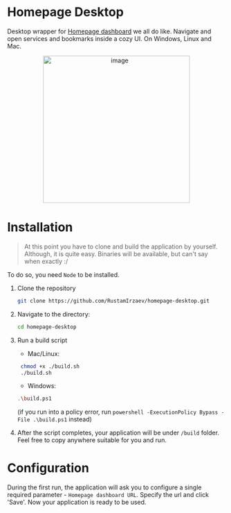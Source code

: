 # Homepage Desktop

Desktop wrapper for [Homepage dashboard](https://gethomepage.dev/latest/) we all do like. Navigate and open services and bookmarks inside a cozy UI.
On Windows, Linux and Mac.

<p align="center">
  <img width="339" alt="image" src="https://github.com/RustamIrzaev/homepage-desktop/assets/352703/991ab9e6-1865-4fb8-993c-6e0b09f53a43">
</p>

# Installation

> At this point you have to clone and build the application by yourself. Although, it is quite easy. Binaries will be available, but can't say when exactly :/

To do so, you need `Node` to be installed.

1. Clone the repository

   ```bash
   git clone https://github.com/RustamIrzaev/homepage-desktop.git
   ```

2. Navigate to the directory:

   ```bash
   cd homepage-desktop
   ```

3. Run a build script
   - Mac/Linux:
   ```bash
    chmod +x ./build.sh
    ./build.sh
   ```
   - Windows:
   ```bash
   .\build.ps1
   ```
   (if you run into a policy error, run `powershell -ExecutionPolicy Bypass -File .\build.ps1` instead)
4. After the script completes, your application will be under `/build` folder. Feel free to copy anywhere suitable for you and run.

# Configuration

During the first run, the application will ask you to configure a single required parameter - `Homepage dashboard URL`. Specify the url and click 'Save'. Now your application is ready to be used.
